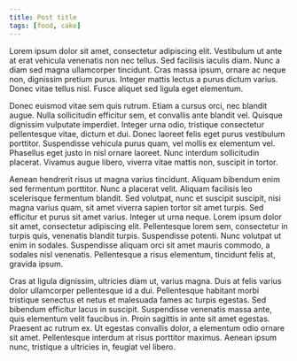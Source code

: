```yaml
---
title: Post title
tags: [food, cake]
---
```


Lorem ipsum dolor sit amet, consectetur adipiscing elit. Vestibulum ut ante at erat vehicula venenatis non nec tellus. Sed facilisis iaculis diam. Nunc a diam sed magna ullamcorper tincidunt. Cras massa ipsum, ornare ac neque non, dignissim pretium purus. Integer mattis lectus a purus dictum varius. Donec vitae tellus nisl. Fusce aliquet sed ligula eget elementum.

Donec euismod vitae sem quis rutrum. Etiam a cursus orci, nec blandit augue. Nulla sollicitudin efficitur sem, et convallis ante blandit vel. Quisque dignissim vulputate imperdiet. Integer urna odio, tristique consectetur pellentesque vitae, dictum et dui. Donec laoreet felis eget purus vestibulum porttitor. Suspendisse vehicula purus quam, vel mollis ex elementum vel. Phasellus eget justo in nisl ornare laoreet. Nunc interdum sollicitudin placerat. Vivamus augue libero, viverra vitae mattis non, suscipit in tortor.

Aenean hendrerit risus ut magna varius tincidunt. Aliquam bibendum enim sed fermentum porttitor. Nunc a placerat velit. Aliquam facilisis leo scelerisque fermentum blandit. Sed volutpat, nunc et suscipit suscipit, nisi magna varius quam, sit amet viverra sapien tortor sit amet turpis. Sed efficitur et purus sit amet varius. Integer ut urna neque. Lorem ipsum dolor sit amet, consectetur adipiscing elit. Pellentesque lorem sem, consectetur in turpis quis, venenatis blandit turpis. Suspendisse potenti. Nunc volutpat ut enim in sodales. Suspendisse aliquam orci sit amet mauris commodo, a sodales nisl venenatis. Pellentesque a risus elementum, tincidunt felis at, gravida ipsum.

Cras at ligula dignissim, ultricies diam ut, varius magna. Duis at felis varius dolor ullamcorper pellentesque id a dui. Pellentesque habitant morbi tristique senectus et netus et malesuada fames ac turpis egestas. Sed bibendum efficitur lacus in suscipit. Suspendisse venenatis massa ante, quis elementum velit faucibus in. Proin sagittis in ante sit amet egestas. Praesent ac rutrum ex. Ut egestas convallis dolor, a elementum odio ornare sit amet. Pellentesque interdum at risus porttitor maximus. Aenean ipsum nunc, tristique a ultricies in, feugiat vel libero.